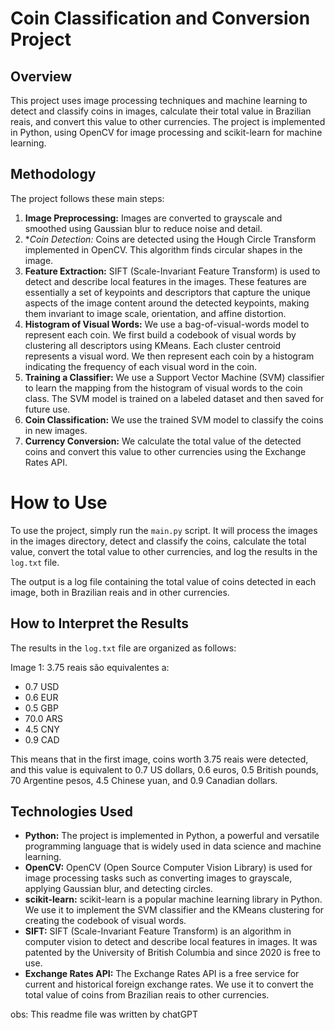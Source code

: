 # Coin Classification and Conversion Project

## Overview

This project uses image processing techniques and machine learning to detect and classify coins in images, calculate their total value in Brazilian reais, and convert this value to other currencies. The project is implemented in Python, using OpenCV for image processing and scikit-learn for machine learning.

## Methodology

The project follows these main steps:

1. **Image Preprocessing:** Images are converted to grayscale and smoothed using Gaussian blur to reduce noise and detail.
2. **Coin Detection:* Coins are detected using the Hough Circle Transform implemented in OpenCV. This algorithm finds circular shapes in the image.
3. **Feature Extraction:** SIFT (Scale-Invariant Feature Transform) is used to detect and describe local features in the images. These features are essentially a set of keypoints and descriptors that capture the unique aspects of the image content around the detected keypoints, making them invariant to image scale, orientation, and affine distortion.
4. **Histogram of Visual Words:** We use a bag-of-visual-words model to represent each coin. We first build a codebook of visual words by clustering all descriptors using KMeans. Each cluster centroid represents a visual word. We then represent each coin by a histogram indicating the frequency of each visual word in the coin.
5. **Training a Classifier:** We use a Support Vector Machine (SVM) classifier to learn the mapping from the histogram of visual words to the coin class. The SVM model is trained on a labeled dataset and then saved for future use.
6. **Coin Classification:** We use the trained SVM model to classify the coins in new images.
7. **Currency Conversion:** We calculate the total value of the detected coins and convert this value to other currencies using the Exchange Rates API.

# How to Use

To use the project, simply run the `main.py` script. It will process the images in the images directory, detect and classify the coins, calculate the total value, convert the total value to other currencies, and log the results in the `log.txt` file.

The output is a log file containing the total value of coins detected in each image, both in Brazilian reais and in other currencies.

## How to Interpret the Results

The results in the `log.txt` file are organized as follows:

Image 1: 3.75 reais são equivalentes a:
   - 0.7 USD
   - 0.6 EUR
   - 0.5 GBP
   - 70.0 ARS
   - 4.5 CNY
   - 0.9 CAD

This means that in the first image, coins worth 3.75 reais were detected, and this value is equivalent to 0.7 US dollars, 0.6 euros, 0.5 British pounds, 70 Argentine pesos, 4.5 Chinese yuan, and 0.9 Canadian dollars.

## Technologies Used

- **Python:** The project is implemented in Python, a powerful and versatile programming language that is widely used in data science and machine learning.
- **OpenCV:** OpenCV (Open Source Computer Vision Library) is used for image processing tasks such as converting images to grayscale, applying Gaussian blur, and detecting circles.
- **scikit-learn:** scikit-learn is a popular machine learning library in Python. We use it to implement the SVM classifier and the KMeans clustering for creating the codebook of visual words.
- **SIFT:** SIFT (Scale-Invariant Feature Transform) is an algorithm in computer vision to detect and describe local features in images. It was patented by the University of British Columbia and since 2020 is free to use.
- **Exchange Rates API:** The Exchange Rates API is a free service for current and historical foreign exchange rates. We use it to convert the total value of coins from Brazilian reais to other currencies.

obs: This readme file was written by chatGPT